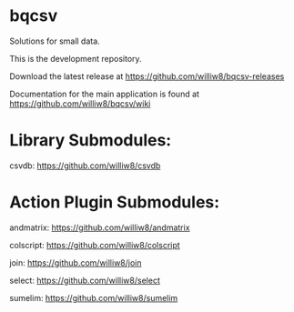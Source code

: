 # bqcsv

Solutions for small data.

This is the development repository.

Download the latest release at https://github.com/williw8/bqcsv-releases

Documentation for the main application is found at https://github.com/williw8/bqcsv/wiki


# Library Submodules:

csvdb: https://github.com/williw8/csvdb
   

# Action Plugin Submodules:

andmatrix: https://github.com/williw8/andmatrix 

colscript: https://github.com/williw8/colscript 

join: https://github.com/williw8/join 

select: https://github.com/williw8/select 

sumelim: https://github.com/williw8/sumelim 
